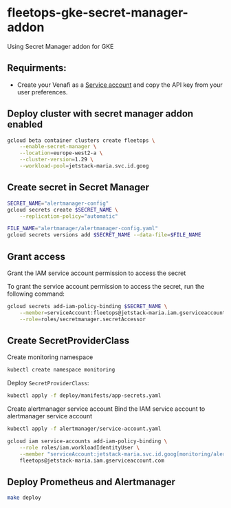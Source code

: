 # fleetops-gke-secret-manager-addon

Using Secret Manager addon for GKE

## Requirments:
- Create your Venafi as a [Service account](https://vaas.venafi.com/jetstack) and copy the API key from your user preferences.

## Deploy cluster with secret manager addon enabled

```sh
gcloud beta container clusters create fleetops \
    --enable-secret-manager \
    --location=europe-west2-a \
    --cluster-version=1.29 \
    --workload-pool=jetstack-maria.svc.id.goog
```

## Create secret in Secret Manager 

```sh
SECRET_NAME="alertmanager-config"
gcloud secrets create $SECRET_NAME \
    --replication-policy="automatic"
```

```sh
FILE_NAME="alertmanager/alertmanager-config.yaml"
gcloud secrets versions add $SECRET_NAME --data-file=$FILE_NAME
```

## Grant access

Grant the IAM service account permission to access the secret

To grant the service account permission to access the secret, run the following command:

```sh
gcloud secrets add-iam-policy-binding $SECRET_NAME \
    --member=serviceAccount:fleetops@jetstack-maria.iam.gserviceaccount.com \
    --role=roles/secretmanager.secretAccessor
```

## Create SecretProviderClass

Create monitoring namespace

```sh
kubectl create namespace monitoring
```

Deploy `SecretProviderClass`:

```sh
kubectl apply -f deploy/manifests/app-secrets.yaml
```

Create alertmanager service account Bind the IAM service account to alertmanager service account

```sh
kubectl apply -f alertmanager/service-account.yaml

gcloud iam service-accounts add-iam-policy-binding \
    --role roles/iam.workloadIdentityUser \
    --member "serviceAccount:jetstack-maria.svc.id.goog[monitoring/alertmanager-secret-sa]" \
    fleetops@jetstack-maria.iam.gserviceaccount.com
```

## Deploy Prometheus and Alertmanager

```sh
make deploy
```